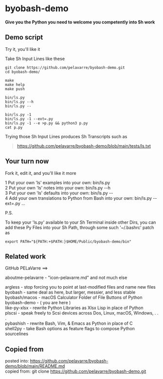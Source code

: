 # byobash-demo

**Give you the Python you need to welcome you competently into Sh work**


## Demo script

Try it, you'll like it

Take Sh Input Lines like these

    git clone https://github.com/pelavarre/byobash-demo.git
    cd byobash-demo/

    make
    make help
    make push

    bin/ls.py
    bin/ls.py --h
    bin/ls.py --

    bin/ls.py -1
    bin/ls.py -1 --ext=.py
    bin/ls.py -1 --e >p.py && python3 p.py
    cat p.py

Trying those Sh Input Lines produces Sh Transcripts such as

> https://github.com/pelavarre/byobash-demo/blob/main/tests/ls.txt


## Your turn now

Fork it, edit it, and you'll like it more

1 Put your own 'ls' examples into your own:  bin/ls.py
<br>
2 Put your own 'ls' notes into your own:  bin/ls.py --h
<br>
3 Put your own 'ls' defaults into your own:  bin/ls.py --
<br>
4 Add your own translations to Python from Bash into your own:  bin/ls.py --ext=.py ...

P.S.

To keep your 'ls.py' available to your Sh Terminal inside other Dirs,
you can add these Py Files into your Sh Path, through some such '~/.bashrc' patch as

    export PATH="${PATH:+$PATH:}$HOME/Public/byobash-demo/bin"


## Related work

GitHub PELaVarre &equals;&equals;&gt;

aboutme-pelavarre - "icon-pelavarre.md" and not much else

argless - stop forcing you to point at last-modified files and name new files
<br>
byobash - same deal as here, but larger, messier, and less stable
<br>
byobash/macos - macOS Calculator Folder of File Buttons of Python
<br>
byobash-demo - ( you are here )
<br>
like-py-xlsx - rewrite Python Libraries as Xlsx Lisp in place of Python
<br>
plscsi - speak freely to Scsi devices across Dos, Linux, macOS, Windows, . . .
<br>
pybashish - rewrite Bash, Vim, & Emacs as Python in place of C
<br>
shell2py - take Bash options as feature flags to compose Python sourcelines


## Copied from

posted into:  https://github.com/pelavarre/byobash-demo/blob/main/README.md
<br>
copied from:  git clone https://github.com/pelavarre/byobash-demo.git
